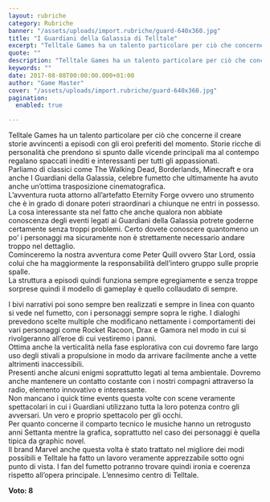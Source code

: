 ```yaml
---
layout: rubriche
category: Rubriche
banner: "/assets/uploads/import.rubriche/guard-640x360.jpg"
title: "I Guardiani della Galassia di Telltale"
excerpt: "Telltale Games ha un talento particolare per ciò che concerne il creare storie avvincenti a episodi con gli eroi preferiti del momento.  Storie ricche di personalità che prendono sì spunto dalle vicende principali ma al contempo regalano spaccati inediti e interessanti per tutti gli appassionati. Parliamo di classici come The Walking Dead, Borderlands, Minecraft e [&hellip"
quote: ""
description: "Telltale Games ha un talento particolare per ciò che concerne il creare storie avvincenti a episodi con gli eroi preferiti del momento.  Storie ricche di personalità che prendono sì spunto dalle vicende principali ma al contempo regalano spaccati inediti e interessanti per tutti gli appassionati. Parliamo di classici come The Walking Dead, Borderlands, Minecraft e [&hellip"
keywords: ""
date: 2017-08-08T00:00:00.000+01:00
author: "Game Master"
cover: "/assets/uploads/import.rubriche/guard-640x360.jpg"
pagination:
  enabled: true

---
```


  
Telltale Games ha un talento particolare per ciò che concerne il creare storie avvincenti a episodi con gli eroi preferiti del momento. Storie ricche di personalità che prendono sì spunto dalle vicende principali ma al contempo regalano spaccati inediti e interessanti per tutti gli appassionati.  
Parliamo di classici come The Walking Dead, Borderlands, Minecraft e ora anche I Guardiani della Galassia, celebre fumetto che ultimamente ha avuto anche un’ottima trasposizione cinematografica.  
L’avventura ruota attorno all’artefatto Eternity Forge ovvero uno strumento che è in grado di donare poteri straordinari a chiunque ne entri in possesso.  
La cosa interessante sta nel fatto che anche qualora non abbiate conoscenza degli eventi legati ai Guardiani della Galassia potrete goderne certamente senza troppi problemi. Certo dovete conoscere quantomeno un po’ i personaggi ma sicuramente non è strettamente necessario andare troppo nel dettaglio.  
Cominceremo la nostra avventura come Peter Quill ovvero Star Lord, ossia colui che ha maggiormente la responsabilità dell’intero gruppo sulle proprie spalle.  
La struttura a episodi quindi funziona sempre egregiamente e senza troppe sorprese quindi il modello di gameplay è quello collaudato di sempre.  
  
I bivi narrativi poi sono sempre ben realizzati e sempre in linea con quanto si vede nel fumetto, con i personaggi sempre sopra le righe. I dialoghi prevedono scelte multiple che modificano nettamente i comportamenti dei vari personaggi come Rocket Racoon, Drax e Gamora nel modo in cui si rivolgeranno all’eroe di cui vestiremo i panni.  
Ottima anche la verticalità nella fase esplorativa con cui dovremo fare largo uso degli stivali a propulsione in modo da arrivare facilmente anche a vette altrimenti inaccessibili.  
Presenti anche alcuni enigmi soprattutto legati al tema ambientale. Dovremo anche mantenere un contatto costante con i nostri compagni attraverso la radio, elemento innovativo e interessante.  
Non mancano i quick time events questa volte con scene veramente spettacolari in cui i Guardiani utilizzano tutta la loro potenza contro gli avversari. Un vero e proprio spettacolo per gli occhi.  
Per quanto concerne il comparto tecnico le musiche hanno un retrogusto anni Settanta mentre la grafica, soprattutto nel caso dei personaggi è quella tipica da graphic novel.  
Il brand Marvel anche questa volta è stato trattato nel migliore dei modi possibili e Telltale ha fatto un lavoro veramente apprezzabile sotto ogni punto di vista. I fan del fumetto potranno trovare quindi ironia e coerenza rispetto all’opera principale. L’ennesimo centro di Telltale.

**Voto: 8**